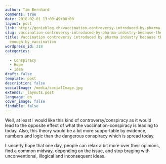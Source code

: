 ```yaml
---
author: Tim Bernhard
comments: true
date: 2018-02-01 13:00:49+00:00
layout: post
link: http://genieblog.ch/vaccination-controversy-introduced-by-pharma-industry-because-they-dont-earn-enough-by-vaccination/
slug: vaccination-controversy-introduced-by-pharma-industry-because-they-dont-earn-enough-by-vaccination
title: Vaccination controversy introduced by pharma industry because they don't earn
  enough by vaccination
wordpress_id: 318
categories:
  
  - Conspiracy 
  - Hope 
  - Idea
draft: false
template: post
description: false
socialImage: /media/socialImage.jpg
extends: _layouts.post
language: en
cover_image: false
findable: false
---
```


Well, at least I would like this kind of controversy/conspiracy as it would lead to the opposite effect of what the vaccination-conspiracy is leading to today. Also, this theory would be a lot more supportable by evidence, numbers and logic than the dangerous conspiracy which is spread today. 

I sincerly hope that one day, people can relax a bit more over their opinions, find a common midway, depending on the issue, and stop braging with unconventional, illogical and inconsequent ideas.
